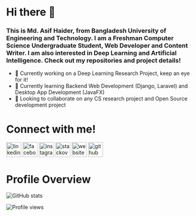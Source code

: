 # Hi there 👋

<!--
**asifhaider/asifhaider** is a ✨ _special_ ✨ repository because its `README.md` (this file) appears on your GitHub profile.
Here are some ideas to get you started:

-->
### This is Md. Asif Haider, from Bangladesh University of Engineering and Technology. I am a Freshman Computer Science Undergraduate Student, Web Developer and Content Writer. I am also interested in Deep Learning and Artificial Intelligence. Check out my repositories and project details!  

- 🔭 Currently working on a Deep Learning Research Project, keep an eye for it!
- 🌱 Currently learning Backend Web Development (Django, Laravel) and Desktop App Development (JavaFX)
- 👯 Looking to collaborate on any CS research project and Open Source development project

<!-- - 🤔 I’m looking for help with 
- 💬 Ask me about ... 
- ⚡ Fun fact: ...
- 📫 Reach out to me through: [Mail](mailto:elhanasif@gmail.com) and [Facebook](https://www.facebook.com/asif.elhan)
- 😄 Pronouns: ... -->

# Connect with me!
[<img src='https://cdn.jsdelivr.net/npm/simple-icons@3.0.1/icons/linkedin.svg' alt='linkedin' height='40'>](https://www.linkedin.com/in/asif-haider-1805112/)  [<img src='https://cdn.jsdelivr.net/npm/simple-icons@3.0.1/icons/facebook.svg' alt='facebook' height='40'>](https://www.facebook.com/asif.elhan)  [<img src='https://cdn.jsdelivr.net/npm/simple-icons@3.0.1/icons/instagram.svg' alt='instagram' height='40'>](https://www.instagram.com/asifelhan/)  [<img src='https://cdn.jsdelivr.net/npm/simple-icons@3.0.1/icons/stackoverflow.svg' alt='stackoverflow' height='40'>](https://stackoverflow.com/users/12278453/asifhaider)  [<img src='https://cdn.jsdelivr.net/npm/simple-icons@3.0.1/icons/icloud.svg' alt='website' height='40'>](https://asifhaider.github.io/home/)  [<img src='https://cdn.jsdelivr.net/npm/simple-icons@3.0.1/icons/github.svg' alt='github' height='40'>](https://github.com/asifhaider)  

# Profile Overview
![GitHub stats](https://github-readme-stats.vercel.app/api?username=asifhaider&show_icons=true)  

![Profile views](https://gpvc.arturio.dev/asifhaider)  
